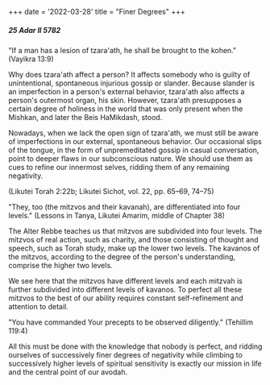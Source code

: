 +++
date = '2022-03-28'
title = "Finer Degrees"
+++

##### 25 Adar II 5782

"If a man has a lesion of tzara'ath, he shall be brought to the kohen." (Vayikra 13:9)

Why does tzara'ath affect a person? It affects somebody who is guilty of unintentional, spontaneous injurious gossip or slander. Because slander is an imperfection in a person's external behavior, tzara'ath also affects a person's outermost organ, his skin. However, tzara'ath presupposes a certain degree of holiness in the world that was only present when the Mishkan, and later the Beis HaMikdash, stood.

Nowadays, when we lack the open sign of tzara'ath, we must still be aware of imperfections in our external, spontaneous behavior. Our occasional slips of the tongue, in the form of unpremeditated gossip in casual conversation, point to deeper flaws in our subconscious nature. We should use them as cues to refine our innermost selves, ridding them of any remaining negativity.

(Likutei Torah 2:22b; Likutei Sichot, vol. 22, pp. 65–69, 74–75)

"They, too (the mitzvos and their kavanah), are differentiated into four levels." (Lessons in Tanya, Likutei Amarim, middle of Chapter 38)

The Alter Rebbe teaches us that mitzvos are subdivided into four levels. The mitzvos of real action, such as charity, and those consisting of thought and speech, such as Torah study, make up the lower two levels. The kavanos of the mitzvos, according to the degree of the person's understanding, comprise the higher two levels.

We see here that the mitzvos have different levels and each mitzvah is further subdivided into different levels of kavanos. To perfect all these mitzvos to the best of our ability requires constant self-refinement and attention to detail.

"You have commanded Your precepts to be observed diligently." (Tehillim 119:4)

All this must be done with the knowledge that nobody is perfect, and ridding ourselves of successively finer degrees of negativity while climbing to successively higher levels of spiritual sensitivity is exactly our mission in life and the central point of our avodah.
